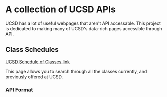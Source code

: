 A collection of UCSD APIs
=========================

UCSD has a lot of useful webpages that aren't API accessable. This project is
dedicated to making many of UCSD's data-rich pages accessible through API.


## Class Schedules
[UCSD Schedule of Classes link][link to class schedules]

This page allows you to search through all the classes currently, and previously
offered at UCSD.

### API Format









[link to class schedules]: https://act.ucsd.edu/scheduleOfClasses/scheduleOfClassesStudent.htm


